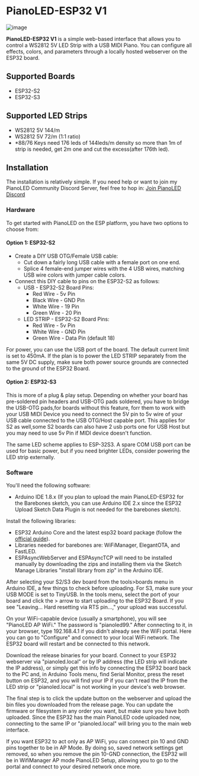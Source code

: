 # PianoLED-ESP32 V1

![image](https://github.com/serifpersia/pianoled-esp32/assets/62844718/b79ec631-f5a9-41ff-8bf0-f93228759d48)

**PianoLED-ESP32 V1** is a simple web-based interface that allows you to control a WS2812 5V LED Strip with a USB MIDI Piano. You can configure all effects, colors, and parameters through a locally hosted webserver on the ESP32 board.

## Supported Boards

- ESP32-S2
- ESP32-S3

## Supported LED Strips

- WS2812 5V 144/m
- WS2812 5V 72/m (1:1 ratio)
- *88/76 Keys need 176 leds of 144leds/m density so more than 1m of strip is needed, get 2m one and cut the excess(after 176th led).

## Installation

The installation is relatively simple. If you need help or want to join my PianoLED Community Discord Server, feel free to hop in: [Join PianoLED Discord](https://discord.gg/S6xmuX4Hx5)

### Hardware

To get started with PianoLED on the ESP platform, you have two options to choose from:

#### Option 1: ESP32-S2

- Create a DIY USB OTG/Female USB cable:
  - Cut down a fairly long USB cable with a female port on one end.
  - Splice 4 female-end jumper wires with the 4 USB wires, matching USB wire colors with jumper cable colors.
- Connect this DIY cable to pins on the ESP32-S2 as follows:
  - USB - ESP32-S2 Board Pins:
    - Red Wire - 5v Pin
    - Black Wire - GND Pin
    - White Wire - 19 Pin
    - Green Wire - 20 Pin
  - LED STRIP - ESP32-S2 Board Pins:
    - Red Wire - 5v Pin
    - White Wire - GND Pin
    - Green Wire - Data Pin (default 18)

For power, you can use the USB port of the board. The default current limit is set to 450mA. If the plan is to power the LED STRIP separately from the same 5V DC supply, make sure both power source grounds are connected to the ground of the ESP32 Board.

#### Option 2: ESP32-S3

This is more of a plug & play setup. Depending on whether your board has pre-soldered pin headers and USB-OTG pads soldered, you have to bridge the USB-OTG pads,for boards without this feature, forr them to work with your USB MIDI Device you need to connect the 5V pin to 5v wire of your USB cable connected to the USB OTG/Host capable port. This applies for S2 as well,some S2 boards can also have 2 usb ports one for USB Host but you may need to use 5v Pin if MIDI device doesn't function.

The same LED scheme applies to ESP-32S3. A spare COM USB port can be used for basic power, but if you need brighter LEDs, consider powering the LED strip externally.

### Software

You'll need the following software:

- Arduino IDE 1.8.x (If you plan to upload the main PianoLED-ESP32 for the Barebones sketch, you can use Arduino IDE 2.x since the ESP32 Upload Sketch Data Plugin is not needed for the barebones sketch).

Install the following libraries:

- ESP32 Arduino Core and the latest esp32 board package (follow the [official guide](https://docs.espressif.com/projects/arduino-esp32/en/latest/installing.html)).
- Libraries needed for barebones are: WiFiManager, ElegantOTA, and FastLED.
- ESPAsyncWebServer and ESPAsyncTCP will need to be installed manually by downloading the zips and installing them via the Sketch Manage Libraries "install library from zip" in the Arduino IDE.

After selecting your S2/S3 dev board from the tools>boards menu in Arduino IDE, a few things to check before uploading. For S3, make sure your USB MODE is set to TinyUSB. In the tools menu, select the port of your board and click the > arrow to start uploading to the ESP32 Board. If you see "Leaving... Hard resetting via RTS pin...," your upload was successful.

On your WiFi-capable device (usually a smartphone), you will see "PianoLED AP WiFi." The password is "pianoled99." After connecting to it, in your browser, type 192.168.4.1 if you didn't already see the WiFi portal. Here you can go to "Configure" and connect to your local WiFi network. The ESP32 board will restart and be connected to this network.

Download the release binaries for your board. Connect to your ESP32 webserver via "pianoled.local" or by IP address (the LED strip will indicate the IP address), or simply get this info by connecting the ESP32 board back to the PC and, in Arduino Tools menu, find Serial Monitor, press the reset button on ESP32, and you will find your IP if you can't read the IP from the LED strip or "pianoled.local" is not working in your device's web browser.

The final step is to click the update button on the webserver and upload the bin files you downloaded from the release page. You can update the firmware or filesystem in any order you want, but make sure you have both uploaded. Since the ESP32 has the main PianoLED code uploaded now, connecting to the same IP or "pianoled.local" will bring you to the main web interface.

If you want ESP32 to act only as AP WiFi, you can connect pin 10 and GND pins together to be in AP Mode. By doing so, saved network settings get removed, so when you remove the pin 10-GND connection, the ESP32 will be in WifiManager AP mode PianoLED Setup, allowing you to go to the portal and connect to your desired network once more.
